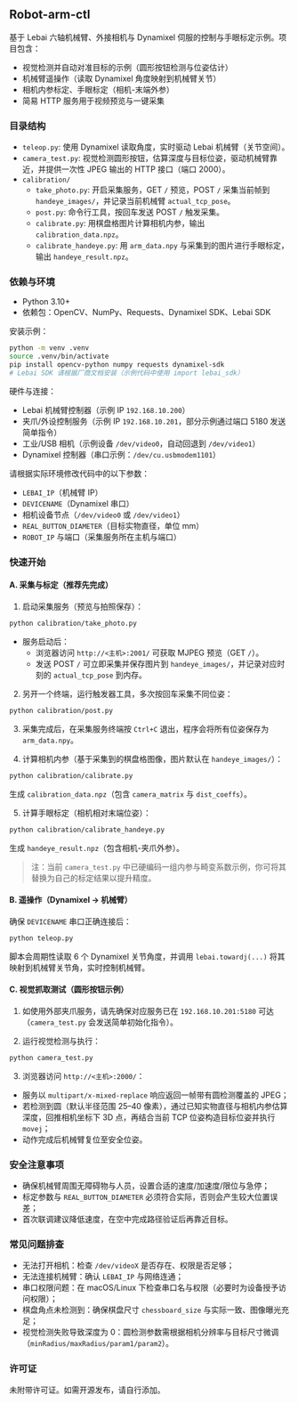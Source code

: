 ## Robot-arm-ctl

基于 Lebai 六轴机械臂、外接相机与 Dynamixel 伺服的控制与手眼标定示例。项目包含：

- 视觉检测并自动对准目标的示例（圆形按钮检测与位姿估计）
- 机械臂遥操作（读取 Dynamixel 角度映射到机械臂关节）
- 相机内参标定、手眼标定（相机-末端外参）
- 简易 HTTP 服务用于视频预览与一键采集

### 目录结构

- `teleop.py`: 使用 Dynamixel 读取角度，实时驱动 Lebai 机械臂（关节空间）。
- `camera_test.py`: 视觉检测圆形按钮，估算深度与目标位姿，驱动机械臂靠近，并提供一次性 JPEG 输出的 HTTP 接口（端口 2000）。
- `calibration/`
  - `take_photo.py`: 开启采集服务，GET `/` 预览，POST `/` 采集当前帧到 `handeye_images/`，并记录当前机械臂 `actual_tcp_pose`。
  - `post.py`: 命令行工具，按回车发送 POST `/` 触发采集。
  - `calibrate.py`: 用棋盘格图片计算相机内参，输出 `calibration_data.npz`。
  - `calibrate_handeye.py`: 用 `arm_data.npy` 与采集到的图片进行手眼标定，输出 `handeye_result.npz`。

### 依赖与环境

- Python 3.10+
- 依赖包：OpenCV、NumPy、Requests、Dynamixel SDK、Lebai SDK

安装示例：

```bash
python -m venv .venv
source .venv/bin/activate
pip install opencv-python numpy requests dynamixel-sdk
# Lebai SDK 请根据厂商文档安装（示例代码中使用 import lebai_sdk）
```

硬件与连接：

- Lebai 机械臂控制器（示例 IP `192.168.10.200`）
- 夹爪/外设控制服务（示例 IP `192.168.10.201`，部分示例通过端口 5180 发送简单指令）
- 工业/USB 相机（示例设备 `/dev/video0`，自动回退到 `/dev/video1`）
- Dynamixel 控制器（串口示例：`/dev/cu.usbmodem1101`）

请根据实际环境修改代码中的以下参数：

- `LEBAI_IP`（机械臂 IP）
- `DEVICENAME`（Dynamixel 串口）
- 相机设备节点（`/dev/video0` 或 `/dev/video1`）
- `REAL_BUTTON_DIAMETER`（目标实物直径，单位 mm）
- `ROBOT_IP` 与端口（采集服务所在主机与端口）

### 快速开始

#### A. 采集与标定（推荐先完成）

1) 启动采集服务（预览与拍照保存）：

```bash
python calibration/take_photo.py
```

- 服务启动后：
  - 浏览器访问 `http://<主机>:2001/` 可获取 MJPEG 预览（GET `/`）。
  - 发送 POST `/` 可立即采集并保存图片到 `handeye_images/`，并记录对应时刻的 `actual_tcp_pose` 到内存。

2) 另开一个终端，运行触发器工具，多次按回车采集不同位姿：

```bash
python calibration/post.py
```

3) 采集完成后，在采集服务终端按 `Ctrl+C` 退出，程序会将所有位姿保存为 `arm_data.npy`。

4) 计算相机内参（基于采集到的棋盘格图像，图片默认在 `handeye_images/`）：

```bash
python calibration/calibrate.py
```

生成 `calibration_data.npz`（包含 `camera_matrix` 与 `dist_coeffs`）。

5) 计算手眼标定（相机相对末端位姿）：

```bash
python calibration/calibrate_handeye.py
```

生成 `handeye_result.npz`（包含相机-夹爪外参）。

> 注：当前 `camera_test.py` 中已硬编码一组内参与畸变系数示例，你可将其替换为自己的标定结果以提升精度。

#### B. 遥操作（Dynamixel → 机械臂）

确保 `DEVICENAME` 串口正确连接后：

```bash
python teleop.py
```

脚本会周期性读取 6 个 Dynamixel 关节角度，并调用 `lebai.towardj(...)` 将其映射到机械臂关节角，实时控制机械臂。

#### C. 视觉抓取测试（圆形按钮示例）

1) 如使用外部夹爪服务，请先确保对应服务已在 `192.168.10.201:5180` 可达（`camera_test.py` 会发送简单初始化指令）。

2) 运行视觉检测与执行：

```bash
python camera_test.py
```

3) 浏览器访问 `http://<主机>:2000/`：

- 服务以 `multipart/x-mixed-replace` 响应返回一帧带有圆检测覆盖的 JPEG；
- 若检测到圆（默认半径范围 25–40 像素），通过已知实物直径与相机内参估算深度，回推相机坐标下 3D 点，再结合当前 TCP 位姿构造目标位姿并执行 `movej`；
- 动作完成后机械臂复位至安全位姿。

### 安全注意事项

- 确保机械臂周围无障碍物与人员，设置合适的速度/加速度/限位与急停；
- 标定参数与 `REAL_BUTTON_DIAMETER` 必须符合实际，否则会产生较大位置误差；
- 首次联调建议降低速度，在空中完成路径验证后再靠近目标。

### 常见问题排查

- 无法打开相机：检查 `/dev/videoX` 是否存在、权限是否足够；
- 无法连接机械臂：确认 `LEBAI_IP` 与网络连通；
- 串口权限问题：在 macOS/Linux 下检查串口名与权限（必要时为设备授予访问权限）；
- 棋盘角点未检测到：确保棋盘尺寸 `chessboard_size` 与实际一致、图像曝光充足；
- 视觉检测失败导致深度为 0：圆检测参数需根据相机分辨率与目标尺寸微调（`minRadius/maxRadius/param1/param2`）。

### 许可证

未附带许可证。如需开源发布，请自行添加。


